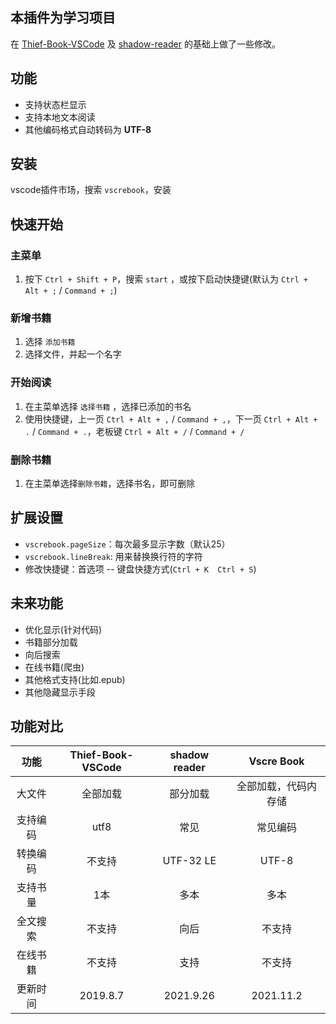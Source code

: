 ## 本插件为学习项目


在 [Thief-Book-VSCode](https://github.com/cteamx/Thief-Book-VSCode) 及 [shadow-reader](https://github.com/igzhang/shadowReader)  的基础上做了一些修改。

## 功能
- 支持状态栏显示
- 支持本地文本阅读
- 其他编码格式自动转码为 **UTF-8**

## 安装
vscode插件市场，搜索 `vscrebook`，安装

## 快速开始
### 主菜单
1. 按下 `Ctrl + Shift + P`，搜索 `start` ，或按下启动快捷键(默认为 `Ctrl + Alt + ;` / `Command + ;`)

### 新增书籍
1. 选择 `添加书籍`
2. 选择文件，并起一个名字

### 开始阅读
1. 在主菜单选择 `选择书籍` ，选择已添加的书名
2. 使用快捷键，上一页 `Ctrl + Alt + ,` / `Command + ,`，下一页 `Ctrl + Alt + .` / `Command + .`，老板键 `Ctrl + Alt + /` / `Command + /`

### 删除书籍
1. 在主菜单选择`删除书籍`，选择书名，即可删除

## 扩展设置
* `vscrebook.pageSize`：每次最多显示字数（默认25）
* `vscrebook.lineBreak`: 用来替换换行符的字符
* 修改快捷键：首选项 -- 键盘快捷方式(`Ctrl + K  Ctrl + S`)

## 未来功能
- 优化显示(针对代码)
- 书籍部分加载
- 向后搜索
- 在线书籍(爬虫)
- 其他格式支持(比如.epub)
- 其他隐藏显示手段

## 功能对比

功能  | Thief-Book-VSCode | shadow reader | Vscre Book
:-: | :-: | :-: | :-:
大文件 | 全部加载 | 部分加载 | 全部加载，代码内存储
支持编码 | utf8 | 常见 | 常见编码
转换编码 | 不支持 | UTF-32 LE | UTF-8
支持书量 | 1本 | 多本 | 多本
全文搜索 | 不支持 | 向后 | 不支持
在线书籍 | 不支持 | 支持 | 不支持
更新时间 | 2019.8.7 | 2021.9.26 | 2021.11.2
